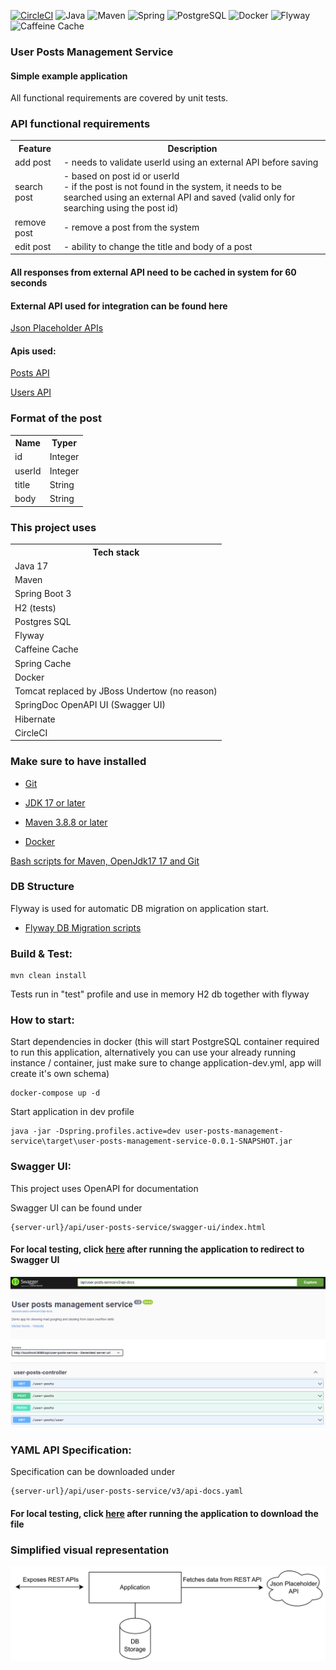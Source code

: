 [![CircleCI](https://dl.circleci.com/status-badge/img/gh/m-remis/user-posts-management-service/tree/main.svg?style=svg&circle-token=be10159a23b14433d8f05f28bd11d770041576dd)](https://dl.circleci.com/status-badge/redirect/gh/m-remis/user-posts-management-service/tree/main)
![Java](https://img.shields.io/badge/Java-17-orange)
![Maven](https://img.shields.io/badge/Maven%20-8A2BE2)
![Spring](https://img.shields.io/badge/Spring_Boot%20-green)
![PostgreSQL](https://img.shields.io/badge/PostgreSQL%20-blue)
![Docker](https://img.shields.io/badge/Docker%20-aqua)
![Flyway](https://img.shields.io/badge/Flyway%20-red)
![Caffeine Cache](https://img.shields.io/badge/Caffeine%20Cache-brown)

### User Posts Management Service

#### Simple example application

All functional requirements are covered by unit tests.

### API functional requirements

<table>
    <tr>
        <th>Feature</th>
        <th>Description</th>
    </tr>
    <tr>
        <td>add post</td>
        <td> - needs to validate userId using an external API before saving</td>
    </tr>
    <tr>
        <td>search post</td>
        <td> - based on post id or userId 
        <br> - if the post is not found in the system, it needs to be searched using an external API and saved (valid only for searching using the post id)</td>
    </tr>
    <tr>
        <td>remove post</td>
        <td> - remove a post from the system</td>
    </tr>
    <tr>
        <td>edit post</td>
        <td> - ability to change the title and body of a post</td>
    </tr>
</table>

#### All responses from external API need to be cached in system for 60 seconds

#### External API used for integration can be found here

[Json Placeholder APIs](https://jsonplaceholder.typicode.com/)

#### Apis used:

[Posts API](https://jsonplaceholder.typicode.com/posts)

[Users API](https://jsonplaceholder.typicode.com/users)

### Format of the post

<table>
  <tr>
    <th>Name</th>
    <th>Typer</th>
  </tr>
  <tr>
    <td>id</td>
    <td>Integer</td>
  </tr>
  <tr>
    <td>userId</td>
    <td>Integer</td>
  </tr>
  <tr>
    <td>title</td>
    <td>String</td>
  </tr>
  <tr>
    <td>body</td>
    <td>String</td>
  </tr>
</table>

### This project uses

<table>
  <tr>
    <th>Tech stack</th>
  </tr>
  <tr>
    <td>Java 17</td>
  </tr>
  <tr>
    <td>Maven</td>
  </tr>
  <tr>
    <td>Spring Boot 3</td>
  </tr>
  <tr>
    <td>H2 (tests)</td>
  </tr>
  <tr>
    <td>Postgres SQL</td>
  </tr>
  <tr>
    <td>Flyway</td>
  </tr>
  <tr>
    <td>Caffeine Cache</td>
  </tr>
  <tr>
    <td>Spring Cache</td>
  </tr>
  <tr>
    <td>Docker</td>
  </tr>
  <tr>
    <td>Tomcat replaced by JBoss Undertow (no reason)</td>
  </tr>
  <tr>
    <td>SpringDoc OpenAPI UI (Swagger UI)</td>
  </tr>
  <tr>
    <td>Hibernate</td>
  </tr>
    <tr>
    <td>CircleCI</td>
  </tr>
</table>

### Make sure to have installed

* [Git](https://git-scm.com/downloads)

* [JDK 17 or later](https://adoptium.net)

* [Maven 3.8.8 or later](https://maven.apache.org/download.cgi)

* [Docker](https://www.docker.com/)


[Bash scripts for Maven, OpenJdk17 17 and Git](scripts)

### DB Structure

Flyway is used for automatic DB migration on application start.

* [Flyway DB Migration scripts](src/main/resources/db/migration)

### Build & Test:

```
mvn clean install
```

Tests run in "test" profile and use in memory H2 db together with flyway

### How to start:

Start dependencies in docker (this will start PostgreSQL container required to run this application, alternatively you
can use your already running instance / container, just make sure to change application-dev.yml, app will create it's
own schema)

```
docker-compose up -d
```

Start application in dev profile

```
java -jar -Dspring.profiles.active=dev user-posts-management-service\target\user-posts-management-service-0.0.1-SNAPSHOT.jar
```

### Swagger UI:

This project uses OpenAPI for documentation

Swagger UI can be found under

```
{server-url}/api/user-posts-service/swagger-ui/index.html
```

#### For local testing, click [here](http://localhost:8080/api/user-posts-service/swagger-ui/index.html) after running the application to redirect to Swagger UI

![swagger](docs/img.png)

### YAML API Specification:

Specification can be downloaded under

```
{server-url}/api/user-posts-service/v3/api-docs.yaml
```

#### For local testing, click [here](http://localhost:8080/api/user-posts-service/v3/api-docs.yaml) after running the application to download the file

### Simplified visual representation

![diagram](docs/diagram.svg)
